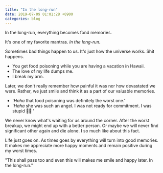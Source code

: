 ```yaml
---
title: "In the long-run"
date: 2019-07-09 01:01:28 +0900
categories: blog
---
```

In the long-run, everything becomes fond memories.  

It's one of my favorite mantras. *In the long-run.*  

Sometimes bad things happen to us. It's just how the universe works. Shit happens.  

- You get food poisoning while you are having a vacation in Hawaii.
- The love of my life dumps me.
- I break my arm.

Later, we don't really remember how painful it was nor how devastated we were. Rather, we just smile and think it as a part of our valuable memories.

- '*Haha* that food poisoning was definitely the worst one.'
- '*Haha* she was such an angel. I was not ready for commitment. I was stupid 🤦‍♂️ '

We never know what's waiting for us around the corner. After the worst breakup, we might end up with a better person. Or
maybe we will never find significant other again and die alone. I so much like about this fact.

Life just goes on. As times goes by everything will turn into good memories. It makes me appreciate more happy moments and remain positive during my worst times.  

"This shall pass too and even this will makes me smile and happy later. In the long-run."
